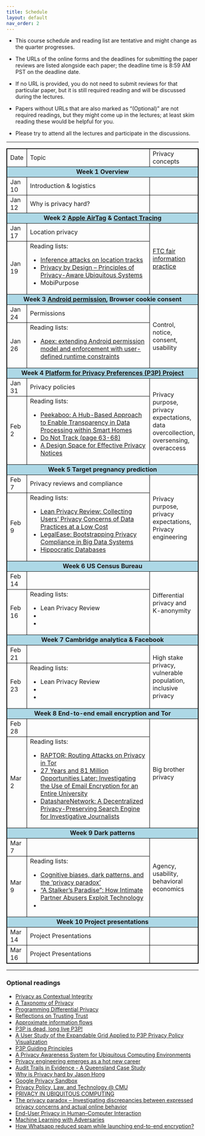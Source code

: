 ```yaml
---
title: Schedule
layout: default
nav_order: 2
---
```


- This course schedule and reading list are tentative and might change as the quarter progresses.

- The URLs of the online forms and the deadlines for submitting the paper reviews are listed alongside each paper; the deadline time is 8:59 AM PST on the deadline date.

- If no URL is provided, you do not need to submit reviews for that particular paper, but it is still required reading and will be discussed during the lectures.

- Papers without URLs that are also marked as “(Optional)” are not required readings, but they might come up in the lectures; at least skim reading these would be helpful for you.

- Please try to attend all the lectures and participate in the discussions.




---
<style>

table, th, td {
  border: 1px solid black;
  border-collapse: collapse;
}
</style>

<table>
  <tr>
    <td>Date</td>
    <td width="400px">Topic</td>
    <td>Privacy concepts</td>
  </tr>
  <tr>
    <td colspan=3 style="background: #ADD8E6; text-align: center">
      <b>Week 1 Overview</b>
    </td>
  </tr>
  <tr>
    <td>Jan 10</td>
    <td>Introduction & logistics</td>
    <td></td>
  </tr>
  <tr>
    <td>Jan 12</td>
    <td>Why is privacy hard?</td>
    <td></td>
  </tr>
  <tr>
    <td colspan=3 style="background: #ADD8E6; text-align: center">
      <b>Week 2 <a href="https://foundation.mozilla.org/en/privacynotincluded/apple-airtag/">Apple AirTag</a> & <a href="https://github.com/DP-3T/documents/blob/master/DP3T%20White%20Paper.pdf">Contact Tracing</a>
      </b>
    </td>
  </tr>
  <tr>
    <td>Jan 17</td>
    <td>Location privacy</td>
    <td rowspan=2>
      <a href="https://en.wikipedia.org/wiki/FTC_fair_information_practice">FTC fair information practice</a>
    </td>
  </tr>
  <tr>
    <td>Jan 19</td>
    <td> Reading lists: <br />
      <ul>
        <li>
          <a href="https://www.microsoft.com/en-us/research/publication/inference-attacks-location-tracks/">Inference attacks on location tracks</a>
        </li>
        <li>
          <a href="https://www.vs.inf.ethz.ch/publ/papers/privacy-principles.pdf">Privacy by Design – Principles of Privacy-Aware Ubiquitous Systems</a>
        </li> 
        <li>MobiPurpose</li>
      </ul>
    </td>
  </tr>
  <tr>
    <td colspan=3 style="background: #ADD8E6; text-align: center">
      <b>Week 3 <a href="https://guides.codepath.com/android/Understanding-App-Permissions">Android permission</a>, Browser cookie consent </b>
    </td>
  </tr>
  <tr>
    <td>Jan 24</td>
    <td>Permissions</td>
    <td rowspan=2>Control, notice, consent, usability</td>
  </tr>
  <tr>
    <td>Jan 26</td>
    <td> Reading lists: <br />
      <ul>
        <li>
          <a href="https://citeseerx.ist.psu.edu/document?repid=rep1&type=pdf&doi=4d5b0fe49e7fa08b252af70e890a58b49353fc17">Apex: extending Android permission model and enforcement with user-defined runtime constraints</a>
        </li>
      </ul>
    </td>
  </tr>
  <tr>
    <td colspan=3 style="background: #ADD8E6; text-align: center">
      <b>Week 4 <a href="https://www.w3.org/P3P/">Platform for Privacy Preferences (P3P) Project</a>
      </b>
    </td>
  </tr>
  <tr>
    <td>Jan 31</td>
    <td>Privacy policies</td>
    <td rowspan=2>Privacy purpose, privacy expectations, data overcollection, oversensing, overaccess</td>
  </tr>
  <tr>
    <td>Feb 2</td>
    <td> Reading lists: <br />
      <ul>
        <li>
          <a href="http://haojianj.in/resource/pdf/peekaboo-oakland22.pdf">Peekaboo: A Hub-Based Approach to Enable Transparency in Data Processing within Smart Homes</a>
        </li>
        <li>
          <a href="https://www.ftc.gov/sites/default/files/documents/reports/federal-trade-commission-bureau-consumer-protection-preliminary-ftc-staff-report-protecting-consumer/101201privacyreport.pdf">Do Not Track (page 63-68)</a>
        </li>
        <li>
          <a href="https://www.usenix.org/system/files/conference/soups2015/soups15-paper-schaub.pdf">A Design Space for Effective Privacy Notices</a>
        </li>
      </ul>
    </td>
  </tr>
  <tr>
    <td colspan=3 style="background: #ADD8E6; text-align: center">
      <b>Week 5 Target pregnancy prediction</b>
    </td>
  </tr>
  <tr>
    <td>Feb 7</td>
    <td>Privacy reviews and compliance</td>
    <td rowspan=2>Privacy purpose, privacy expectations, Privacy engineering</td>
  </tr>
    <tr>
    <td>Feb 9</td>
     <td> Reading lists: <br />
      <ul>
        <li><a href="http://haojianj.in/resource/pdf/LeanPrivacyReview.pdf">Lean Privacy Review: Collecting Users’ Privacy Concerns of Data Practices at a Low Cost</a></li>
        <li><a href="https://www.microsoft.com/en-us/research/wp-content/uploads/2016/02/bootstrapping-oakland14.pdf">LegalEase: Bootstrapping Privacy Compliance in Big Data Systems</a> </li>
        <li> <a href="https://www.vldb.org/conf/2002/S05P02.pdf">Hippocratic Databases</a> </li>
      </ul>
    </td>
  </tr>
  <tr>
    <td colspan=3 style="background: #ADD8E6; text-align: center">
      <b>Week 6 US Census Bureau</b>
    </td>
  </tr>
  <tr>
    <td>Feb 14</td>
    <td></td>
    <td rowspan=2> Differential privacy and K-anonymity</td>
  </tr>
    <tr>
    <td>Feb 16</td>
     <td> Reading lists: <br />
      <ul>
        <li><a>Lean Privacy Review</a></li>
        <li> <a></a> </li>
        <li> <a></a> </li>
      </ul>
    </td>
  </tr>
  <tr>
    <td colspan=3 style="background: #ADD8E6; text-align: center">
      <b>Week 7 Cambridge analytica & Facebook</b>
    </td>
  </tr>
    <tr>
    <td>Feb 21</td>
    <td></td>
    <td rowspan=2>High stake privacy, vulnerable population, inclusive privacy</td>
  </tr>
    <tr>
    <td>Feb 23</td>
    <td> Reading lists: <br />
      <ul>
        <li><a>Lean Privacy Review</a></li>
        <li></li>
        <li> <a></a> </li>
      </ul>
    </td>
  </tr>
  <tr>
    <td colspan=3 style="background: #ADD8E6; text-align: center">
      <b>Week 8 End-to-end email encryption and Tor</b>
    </td>
  </tr>
  <tr>
    <td>Feb 28</td>
    <td></td>
    <td  rowspan=2>Big brother privacy</td>
  </tr>
    <tr>
    <td>Mar 2</td>
     <td> Reading lists: <br />
      <ul>
        <li> <a href="https://www.usenix.org/system/files/conference/usenixsecurity15/sec15-paper-sun.pdf">RAPTOR: Routing Attacks on Privacy in Tor</a></li>
        <li> <a href="https://publications.teamusec.de/2022-oakland-email/pdf/2022_oakland_email_stransky_preprint.pdf">27 Years and 81 Million Opportunities Later: Investigating the Use of Email Encryption for an Entire University</a> </li>
        <li> <a href="https://www.usenix.org/system/files/sec20-edalatnejad_0.pdf">DatashareNetwork: A Decentralized Privacy-Preserving Search Engine for Investigative Journalists</a> </li>
      </ul>
    </td>
  </tr>
  <tr>
    <td colspan=3 style="background: #ADD8E6; text-align: center">
      <b>Week 9 Dark patterns</b>
    </td>
  </tr>
        <tr>
    <td>Mar 7</td>
    <td></td>
    <td rowspan=2>Agency, usability, behavioral economics</td>
  </tr>
    <tr>
    <td>Mar 9</td>
     <td> Reading lists: <br />
      <ul>
        <li><a href="https://www.sciencedirect.com/science/article/pii/S2352250X19301484">Cognitive biases, dark patterns, and the ‘privacy paradox’</a></li>
        <li> <a href="https://dl.acm.org/doi/pdf/10.1145/3173574.3174241">“A Stalker’s Paradise”: How Intimate Partner Abusers Exploit Technology</a> </li>
        <li> <a></a> </li>
      </ul>
    </td>
  </tr>
    <tr>
    <td colspan=3 style="background: #ADD8E6; text-align: center">
      <b>Week 10 Project presentations</b>
    </td>
  </tr>
        <tr>
    <td>Mar 14</td>
    <td>Project Presentations</td>
    <td></td>
  </tr>
    <tr>
    <td>Mar 16</td>
    <td>Project Presentations</td>
    <td></td>
  </tr>
</table>



---

### Optional readings

- [Privacy as Contextual Integrity](https://crypto.stanford.edu/portia/papers/RevnissenbaumDTP31.pdf)
- [A Taxonomy of Privacy](https://papers.ssrn.com/sol3/papers.cfm?abstract_id=667622)
- [Programming Differential Privacy](https://programming-dp.com/)
- [Reflections on Trusting Trust](https://www.cs.cmu.edu/~rdriley/487/papers/Thompson_1984_ReflectionsonTrustingTrust.pdf)
- [Approximate information flows](http://hstemmer.de/Privacy.pdf)
- [P3P is dead, long live P3P!](https://lorrie.cranor.org/blog/2012/12/03/p3p-is-dead-long-live-p3p/)
- [A User Study of the Expandable Grid Applied to P3P Privacy Policy Visualization](https://lorrie.cranor.org/pubs/wpes24reeder.pdf)
- [P3P Guiding Principles](http://theory.stanford.edu/~matias/papers/P3P-Guiding-Principles.pdf)
- [A Privacy Awareness System for Ubiquitous Computing Environments]()
- [Privacy engineering emerges as a hot new career](https://lorrie.cranor.org/pubs/potentialsNov2013.pdf)
- [Audit Trails in Evidence - A Queensland Case Study](https://warwick.ac.uk/fac/soc/law/elj/jilt/2002_1/allinson/)
- [Why is Privacy hard by Jason Hong](https://cacm.acm.org/blogs/blog-cacm/235401-why-is-privacy-so-hard/fulltext)
- [Google Privacy Sandbox](https://privacysandbox.com/)
- [Privacy Policy, Law, and Technology @ CMU](https://cups.cs.cmu.edu/courses/pplt-fa15/)
- [PRIVACY IN UBIQUITOUS COMPUTING](https://www.inf.usi.ch/faculty/langheinrich/articles/papers/2009-ucbook-privacy.pdf)
- [The privacy paradox – Investigating discrepancies between expressed privacy concerns and actual online behavior](https://www.sciencedirect.com/science/article/pii/S0736585317302022)
- [End-User Privacy in Human–Computer Interaction](https://drive.google.com/file/d/1Wp_6r3vG1qNti91wogqdGHC2IMHLkRy6/view)
- [Machine Learning with Adversaries](https://ucbrise.github.io/cs294-ai-sys-fa19/assets/lectures/lec10/10_adversarial_ml.pdf)
- [How Whatsapp reduced spam while launching end-to-end encryption?](https://www.usenix.org/conference/enigma2017/conference-program/presentation/jones)